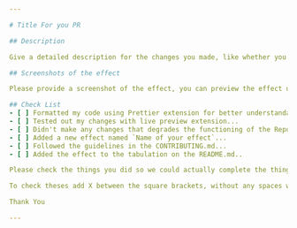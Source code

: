 ```yaml
---

# Title For you PR

## Description

Give a detailed description for the changes you made, like whether you added a new Effect or Enhanced something, or the effect no...

## Screenshots of the effect

Please provide a screenshot of the effect, you can preview the effect using Live Preview extension....

## Check List
- [ ] Formatted my code using Prettier extension for better understandability among the contributors...
- [ ] Tested out my changes with live preview extension...
- [ ] Didn't make any changes that degrades the functioning of the Repository...
- [ ] Added a new effect named `Name of your effect`...
- [ ] Followed the guidelines in the CONTRIBUTING.md...
- [ ] Added the effect to the tabulation on the README.md..

Please check the things you did so we could actually complete the things you left out, ensuring good functioning of this project...

To check theses add X between the square brackets, without any spaces within them...

Thank You

---
```

